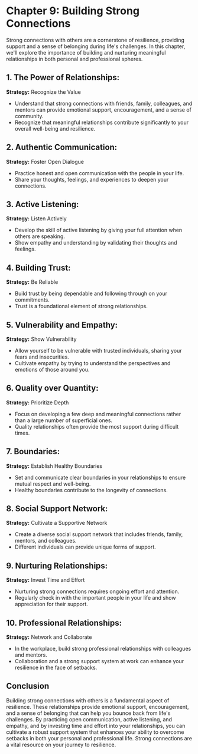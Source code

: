 Chapter 9: Building Strong Connections
======================================

Strong connections with others are a cornerstone of resilience, providing support and a sense of belonging during life's challenges. In this chapter, we'll explore the importance of building and nurturing meaningful relationships in both personal and professional spheres.

**1. The Power of Relationships:**
----------------------------------

**Strategy:** Recognize the Value

* Understand that strong connections with friends, family, colleagues, and mentors can provide emotional support, encouragement, and a sense of community.
* Recognize that meaningful relationships contribute significantly to your overall well-being and resilience.

**2. Authentic Communication:**
-------------------------------

**Strategy:** Foster Open Dialogue

* Practice honest and open communication with the people in your life.
* Share your thoughts, feelings, and experiences to deepen your connections.

**3. Active Listening:**
------------------------

**Strategy:** Listen Actively

* Develop the skill of active listening by giving your full attention when others are speaking.
* Show empathy and understanding by validating their thoughts and feelings.

**4. Building Trust:**
----------------------

**Strategy:** Be Reliable

* Build trust by being dependable and following through on your commitments.
* Trust is a foundational element of strong relationships.

**5. Vulnerability and Empathy:**
---------------------------------

**Strategy:** Show Vulnerability

* Allow yourself to be vulnerable with trusted individuals, sharing your fears and insecurities.
* Cultivate empathy by trying to understand the perspectives and emotions of those around you.

**6. Quality over Quantity:**
-----------------------------

**Strategy:** Prioritize Depth

* Focus on developing a few deep and meaningful connections rather than a large number of superficial ones.
* Quality relationships often provide the most support during difficult times.

**7. Boundaries:**
------------------

**Strategy:** Establish Healthy Boundaries

* Set and communicate clear boundaries in your relationships to ensure mutual respect and well-being.
* Healthy boundaries contribute to the longevity of connections.

**8. Social Support Network:**
------------------------------

**Strategy:** Cultivate a Supportive Network

* Create a diverse social support network that includes friends, family, mentors, and colleagues.
* Different individuals can provide unique forms of support.

**9. Nurturing Relationships:**
-------------------------------

**Strategy:** Invest Time and Effort

* Nurturing strong connections requires ongoing effort and attention.
* Regularly check in with the important people in your life and show appreciation for their support.

**10. Professional Relationships:**
-----------------------------------

**Strategy:** Network and Collaborate

* In the workplace, build strong professional relationships with colleagues and mentors.
* Collaboration and a strong support system at work can enhance your resilience in the face of setbacks.

**Conclusion**
--------------

Building strong connections with others is a fundamental aspect of resilience. These relationships provide emotional support, encouragement, and a sense of belonging that can help you bounce back from life's challenges. By practicing open communication, active listening, and empathy, and by investing time and effort into your relationships, you can cultivate a robust support system that enhances your ability to overcome setbacks in both your personal and professional life. Strong connections are a vital resource on your journey to resilience.
